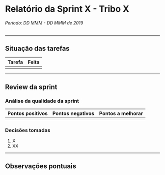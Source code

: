 # Relatório da Sprint X - Tribo X

###### Período: DD MMM - DD MMM de 2019

------

## Situação das tarefas

| Tarefa | Feita |
| ------ | ----- |
|        |       |

---

## Review da sprint

### Análise da qualidade da sprint

| Pontos positivos | Pontos negativos | Pontos a melhorar |
| ---------------- | ---------------- | ----------------- |
|                  |                  |                   |

### Decisões tomadas

1. X
2. XX

---

## Observações pontuais